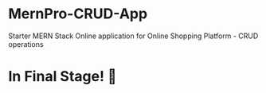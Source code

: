 # MernPro-CRUD-App
Starter MERN Stack Online application for Online Shopping Platform - CRUD operations

# In Final Stage! 🥂
